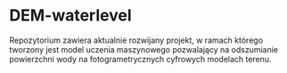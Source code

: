 # DEM-waterlevel

Repozytorium zawiera aktualnie rozwijany projekt, w ramach którego tworzony jest model uczenia maszynowego pozwalający na odszumianie powierzchni wody na fotogrametrycznych cyfrowych modelach terenu.
